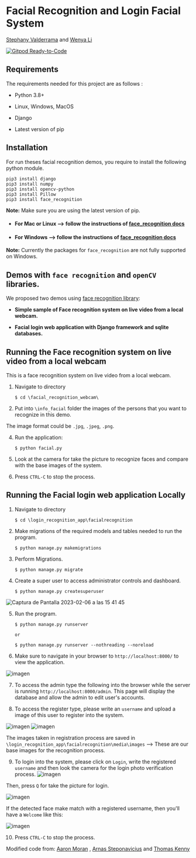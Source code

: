 # Facial Recognition and Login Facial System


[Stephany Valderrama](https://github.com/stph89)&nbsp;and [Wenya Li](https://github.com/wenlla)  &nbsp;

[![Gitpod Ready-to-Code](https://img.shields.io/badge/Gitpod-Ready--to--Code-blue?logo=gitpod)](https://gitpod.io/#https://github.com/Moran98/facial-recognition)

  

## Requirements

The requirements needed for this project are as follows :

* Python 3.8+

* Linux, Windows, MacOS

* Django

* Latest version of pip
  

## Installation
  
For run theses facial recognition demos, you require to install the following python module.


```
pip3 install django
pip3 install numpy
pip3 install opencv-python
pip3 install Pillow
pip3 install face_recognition
```
  **Note:** Make sure you are using the latest version of pip.
* #### For Mac or Linux --> follow the instructions of [face_recognition docs](https://gist.github.com/ageitgey/629d75c1baac34dfa5ca2a1928a7aeaf)

* #### For Windows --> follow the instructions of [face_recognition docs](https://github.com/ageitgey/face_recognition/issues/175#issue-257710508)

**Note:** Currently the packages for `face_recognition` are not fully supported on Windows. 


## Demos with `face recognition` and `openCV` libraries.
We proposed two demos using [face recognition library](https://github.com/ageitgey/face_recognition):

 * **Simple sample of Face recognition system on live video from a local webcam.**
 
 * **Facial login web application with Django framework and sqlite databases.**
  
  
  
## Running the Face recognition system on live video from a local webcam
This is a face recognition system on live video from a local webcam.

1. Navigate to directory

	```
	$ cd \facial_recognition_webcam\
	```
2. Put into `\info_facial` folder the images of the persons that you want to recognize in this demo.

The image format could be `.jpg`, `.jpeg`, `.png`.

4. Run the application:

	```
	$ python facial.py 
	```
	
5. Look at the camera for take the picture to recognize faces and compare with the base images of the system.
	
7. Press `CTRL-C` to stop the process.

## Running the Facial login web application Locally

1. Navigate to directory

	```
	$ cd \login_recognition_app\facialrecognition
	```
  

2. Make migrations of the required models and tables needed to run the program.
	```
	$ python manage.py makemigrations
	```
  

3. Perform Migrations.

	```
	$ python manage.py migrate
	```


4. Create a super user to access administrator controls and dashboard.

	```
	$ python manage.py createsuperuser
	```
![Captura de Pantalla 2023-02-06 a las 15 41 45](https://user-images.githubusercontent.com/110174766/217022005-001a3eb1-740a-4be6-82ba-ad37103dcef3.png)



5. Run the program.

	```
	$ python manage.py runserver
	
	or
	
	$ python manage.py runserver --nothreading --noreload
	```

6. Make sure to navigate in your browser to `http://localhost:8000/` to view the application.

![imagen](https://user-images.githubusercontent.com/110174766/217067999-bd319b8e-af8b-4cbb-a7d7-f83b22477159.png)

  

7. To access the admin type the following into the browser while the server is running `http://localhost:8000/admin`. 
This page will display the database and allow the admin to edit user's accounts.

8. To access the register type, please write an `username` and upload a image of this user to register into the system.

![imagen](https://user-images.githubusercontent.com/110174766/217067598-3f40c0fa-5d2a-4294-ad05-dc5e64b23208.png)
![imagen](https://user-images.githubusercontent.com/110174766/217067656-456b2aec-3837-4415-a125-d45029e51aa7.png)


The images taken in registration process are saved in `\login_recognition_app\facialrecognition\media\images` --> These are our base images for the recognition process.

9. To login into the system, please click on `Login`, write the registered `username` and then look the camera for the login photo verification process. 
![imagen](https://user-images.githubusercontent.com/110174766/217068990-e27e177e-08e3-4d60-b941-6ea55fac71c0.png)

Then, press `Q` for take the picture for login.

![imagen](https://user-images.githubusercontent.com/110174766/217068434-498c596d-6a82-4677-8b57-5028ca9226a8.png)



If the detected face make match with a registered username, then you'll have a `Welcome` like this:

![imagen](https://user-images.githubusercontent.com/110174766/217067344-bb8112fa-65e3-478d-8886-db4b3a63f949.png)

  
10. Press `CTRL-C` to stop the process.

Modified code from: [Aaron Moran](https://github.com/Moran98)&nbsp;, [Arnas Steponavicius](https://github.com/ArnasSteponavicius00)&nbsp;and [Thomas Kenny](https://github.com/KennyThomas)
